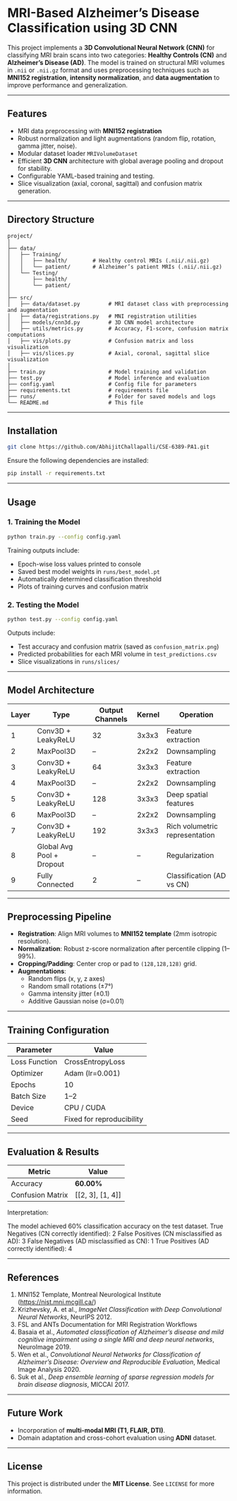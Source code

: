 # MRI-Based Alzheimer’s Disease Classification using 3D CNN

This project implements a **3D Convolutional Neural Network (CNN)** for classifying MRI brain scans into two categories: **Healthy Controls (CN)** and **Alzheimer’s Disease (AD)**. The model is trained on structural MRI volumes in `.nii` or `.nii.gz` format and uses preprocessing techniques such as **MNI152 registration**, **intensity normalization**, and **data augmentation** to improve performance and generalization.

---
## Features

- MRI data preprocessing with **MNI152 registration** 
- Robust normalization and light augmentations (random flip, rotation, gamma jitter, noise).  
- Modular dataset loader `MRIVolumeDataset` 
- Efficient **3D CNN** architecture with global average pooling and dropout for stability.  
- Configurable YAML-based training and testing.  
- Slice visualization (axial, coronal, sagittal) and confusion matrix generation.

---

## Directory Structure

```
project/
│
├── data/
│   ├── Training/
│   │   ├── health/        # Healthy control MRIs (.nii/.nii.gz)
│   │   └── patient/       # Alzheimer’s patient MRIs (.nii/.nii.gz)
│   └── Testing/
│       ├── health/
│       └── patient/
│
├── src/
│   ├── data/dataset.py         # MRI dataset class with preprocessing and augmentation
│   ├── data/registrations.py   # MNI registration utilities
│   ├── models/cnn3d.py         # 3D CNN model architecture
│   ├── utils/metrics.py        # Accuracy, F1-score, confusion matrix computations
│   ├── vis/plots.py            # Confusion matrix and loss visualization
│   ├── vis/slices.py           # Axial, coronal, sagittal slice visualization       
│
├── train.py                    # Model training and validation
├── test.py                     # Model inference and evaluation
├── config.yaml                 # Config file for parameters
├── requirements.txt            # requirements file
├── runs/                       # Folder for saved models and logs
└── README.md                   # This file
```

---

##  Installation

```bash
git clone https://github.com/AbhijitChallapalli/CSE-6389-PA1.git
```

Ensure the following dependencies are installed:

```bash
pip install -r requirements.txt
```

---

## Usage

### 1. **Training the Model**

```bash
python train.py --config config.yaml
```

Training outputs include:
- Epoch-wise loss values printed to console
- Saved best model weights in `runs/best_model.pt`
- Automatically determined classification threshold
- Plots of training curves and confusion matrix

### 2. **Testing the Model**

```bash
python test.py --config config.yaml
```

Outputs include:
- Test accuracy and confusion matrix (saved as `confusion_matrix.png`)
- Predicted probabilities for each MRI volume in `test_predictions.csv`
- Slice visualizations in `runs/slices/`

---

##  Model Architecture

| Layer | Type | Output Channels | Kernel | Operation |
|-------|------|-----------------|---------|------------|
| 1 | Conv3D + LeakyReLU | 32 | 3x3x3 | Feature extraction |
| 2 | MaxPool3D | – | 2x2x2 | Downsampling |
| 3 | Conv3D + LeakyReLU | 64 | 3x3x3 | Feature extraction |
| 4 | MaxPool3D | – | 2x2x2 | Downsampling |
| 5 | Conv3D + LeakyReLU | 128 | 3x3x3 | Deep spatial features |
| 6 | MaxPool3D | – | 2x2x2 | Downsampling |
| 7 | Conv3D + LeakyReLU | 192 | 3x3x3 | Rich volumetric representation |
| 8 | Global Avg Pool + Dropout | – | – | Regularization |
| 9 | Fully Connected | 2 | – | Classification (AD vs CN) |

---

##  Preprocessing Pipeline

- **Registration**: Align MRI volumes to **MNI152 template** (2mm isotropic resolution).  
- **Normalization**: Robust z-score normalization after percentile clipping (1–99%).  
- **Cropping/Padding**: Center crop or pad to `(128,128,128)` grid.  
- **Augmentations**:  
  - Random flips (x, y, z axes)  
  - Random small rotations (±7°)  
  - Gamma intensity jitter (±0.1)  
  - Additive Gaussian noise (σ=0.01)  

---

##  Training Configuration

| Parameter | Value |
|------------|--------|
| Loss Function | CrossEntropyLoss |
| Optimizer | Adam (lr=0.001) |
| Epochs | 10 |
| Batch Size | 1–2 |
| Device | CPU / CUDA |
| Seed | Fixed for reproducibility |

---

## Evaluation & Results

| Metric | Value |
|---------|--------|
| Accuracy | **60.00%** |
| Confusion Matrix | [[2, 3], [1, 4]] |

Interpretation:

The model achieved 60% classification accuracy on the test dataset.
True Negatives (CN correctly identified): 2
False Positives (CN misclassified as AD): 3
False Negatives (AD misclassified as CN): 1
True Positives (AD correctly identified): 4

---

##  References

1. MNI152 Template, Montreal Neurological Institute (https://nist.mni.mcgill.ca/)  
2. Krizhevsky, A. et al., *ImageNet Classification with Deep Convolutional Neural Networks*, NeurIPS 2012.  
3. FSL and ANTs Documentation for MRI Registration Workflows  
4. Basaia et al., *Automated classification of Alzheimer’s disease and mild cognitive impairment using a single MRI and deep neural networks*, NeuroImage 2019.  
5. Wen et al., *Convolutional Neural Networks for Classification of Alzheimer’s Disease: Overview and Reproducible Evaluation*, Medical Image Analysis 2020.  
6. Suk et al., *Deep ensemble learning of sparse regression models for brain disease diagnosis*, MICCAI 2017.

---

##  Future Work
 
- Incorporation of **multi-modal MRI (T1, FLAIR, DTI)**.  
- Domain adaptation and cross-cohort evaluation using **ADNI** dataset.

---

##  License

This project is distributed under the **MIT License**. See `LICENSE` for more information.
